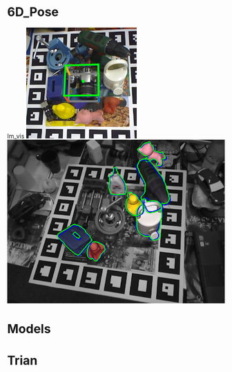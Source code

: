 # 6D_Pose
lm_vis
![lm](visualization/lm/5.png)   
![lmo](visualization/lmo/5.png)

# Models

# Trian
